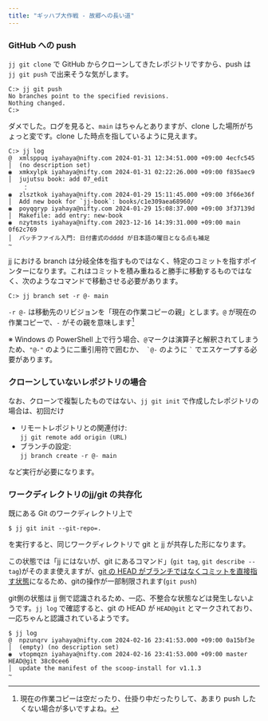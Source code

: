 ```yaml
---
title: "ギッハブ大作戦 - 故郷への長い道"
---
```

### GitHub への push

`jj git clone` で GitHub からクローンしてきたレポジトリですから、push は `jj git push` で出来そうな気がします。

```
C:> jj git push
No branches point to the specified revisions.
Nothing changed.
C:>
```

ダメでした。ログを見ると、`main` はちゃんとありますが、clone した場所がちょっと変です。clone した時点を指しているように見えます。

```
C:> jj log
@  xmlsppuq iyahaya@nifty.com 2024-01-31 12:34:51.000 +09:00 4ecfc545
│  (no description set)
◉  xmkxylpk iyahaya@nifty.com 2024-01-31 02:22:26.000 +09:00 f835aec9
│  jujutsu book: add 07_edit
    ：
◉  zlsztkok iyahaya@nifty.com 2024-01-29 15:11:45.000 +09:00 3f66e36f
│  Add new book for `jj-book`: books/c1e309aea68960/
◉  poyqqryp iyahaya@nifty.com 2024-01-29 15:08:37.000 +09:00 3f37139d
│  Makefile: add entry: new-book
◉  nzytmsts iyahaya@nifty.com 2023-12-16 14:39:31.000 +09:00 main 0f62c769
│  バッチファイル入門: 日付書式のdddd が日本語の曜日となる点も補足
~
```

jj における branch は分岐全体を指すものではなく、特定のコミットを指すポインターになります。これはコミットを積み重ねると勝手に移動するものではなく、次のようなコマンドで移動させる必要があります。

```
C:> jj branch set -r @- main
```

`-r @-` は移動先のリビジョンを「現在の作業コピーの親」とします。`@` が現在の作業コピーで、`-` がその親を意味します[^current-branch]

※ Windows の PowerShell 上で行う場合、`@`マークは演算子と解釈されてしまうため、`"@-"` のように二重引用符で囲むか、`` `@-`` のように `` ` `` でエスケープする必要があります。

[^current-branch]: 現在の作業コピーは空だったり、仕掛り中だったりして、あまり push したくない場合が多いですよね。

### クローンしていないレポジトリの場合

なお、クローンで複製したものではない、`jj git init` で作成したレポジトリの場合は、初回だけ

+ リモートレポジトリとの関連付け:  
    `jj git remote add origin (URL)`
+ ブランチの設定:  
    `jj branch create -r @- main`

など実行が必要になります。

### ワークディレクトリのjj/git の共存化

既にある Git のワークディレクトリ上で

```
$ jj git init --git-repo=.
```

を実行すると、同じワークディレクトリで git と jj が共存した形になります。

この状態では「jj にはないが、git にあるコマンド」(`git tag`, `git describe --tag`)がそのまま使えますが、[git の HEAD がブランチではなくコミットを直接指す状態][detached]になるため、gitの操作が一部制限されます(`git push`)

git側の状態は jj 側で認識されるため、一応、不整合な状態などは発生しないようです。`jj log` で確認すると、git の HEAD が `HEAD@git` とマークされており、一応ちゃんと認識されているようです。

[detached]: https://git-scm.com/docs/git-checkout#_detached_head

```
$ jj log
@  npzunqrv iyahaya@nifty.com 2024-02-16 23:41:53.000 +09:00 0a15bf3e
│  (empty) (no description set)
◉  vtopmqzn iyahaya@nifty.com 2024-02-16 23:41:53.000 +09:00 master HEAD@git 38c0cee6
│  update the manifest of the scoop-install for v1.1.3
~
```
